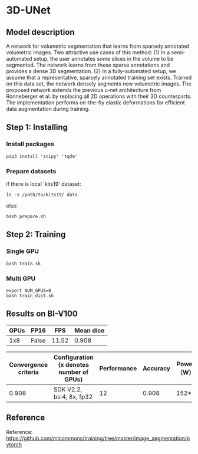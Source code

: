 # 3D-UNet

## Model description

A network for volumetric segmentation that learns from sparsely annotated volumetric images.
Two attractive use cases of this method:
(1) In a semi-automated setup, the user annotates some slices in the volume to be segmented. The network learns from these sparse annotations and provides a dense 3D segmentation.
(2) In a fully-automated setup, we assume that a representative, sparsely annotated training set exists. Trained on this data set, the network densely segments new volumetric images.
The proposed network extends the previous u-net architecture from Ronneberger et al. by replacing all 2D operations with their 3D counterparts.
The implementation performs on-the-fly elastic deformations for efficient data augmentation during training.

## Step 1: Installing

### Install packages

```shell
pip3 install 'scipy' 'tqdm'
```

### Prepare datasets

if there is local 'kits19' dataset:

```shell
ln -s /path/to/kits19/ data
```

else:

```shell
bash prepare.sh
```

## Step 2: Training

### Single GPU

```shell
bash train.sh
```

### Multi GPU

```shell
export NUM_GPUS=8
bash train_dist.sh
```

## Results on BI-V100

| GPUs | FP16  | FPS   | Mean dice |
| ------ | ------- | ------- | ----------- |
| 1x8  | False | 11.52 | 0.908     |

| Convergence criteria | Configuration (x denotes number of GPUs) | Performance | Accuracy | Power（W） | Scalability | Memory utilization（G） | Stability |
| ---------------------- | ------------------------------------------ | ------------- | ---------- | ------------ | ------------- | ------------------------- | ----------- |
| 0.908                | SDK V2.2, bs:4, 8x, fp32                    | 12          | 0.908    | 152\*8     | 0.85        | 19.6\*8                 | 1         |

## Reference

Reference: https://github.com/mlcommons/training/tree/master/image_segmentation/pytorch
